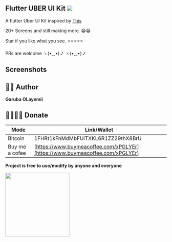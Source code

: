 ## Flutter UBER UI Kit <img src="https://camo.githubusercontent.com/a34cfbf37ba6848362bf2bee0f3915c2e38b1cc1/68747470733a2f2f696d672e736869656c64732e696f2f62616467652f5052732d77656c636f6d652d627269676874677265656e2e7376673f7374796c653d666c61742d737175617265" />

A flutter Uber UI Kit inspired by [This](https://www.behance.net/collection/175047817/Ubber)

20+ Screens and still making more. 😁😁

Star if you like what you see. ⭐⭐⭐⭐⭐

PRs are welcome ヽ(•‿•)ノ ヽ(•‿•)ノ

## Screenshots



## 🦸‍♂️ Author


**Garuba OLayemii**

## 💃🏻💃🏻 Donate

| **Mode**       | **Link/Wallet**                                                              |
| -------------- | ---------------------------------------------------------------------------- |
| Bitcoin        | 1FHRt1kFnMdMbFUiTXKL6R1ZZ29thX8BrU                                           |
| Buy me a cofee | [https://www.buymeacoffee.com/xPGLYEr](https://www.buymeacoffee.com/xPGLYEr) |

**Project is free to use/modify by anyone and everyone**

<a href="ss/app.apk"><img src="https://playerzon.com/asset/download.png" width="200"></img></a>
